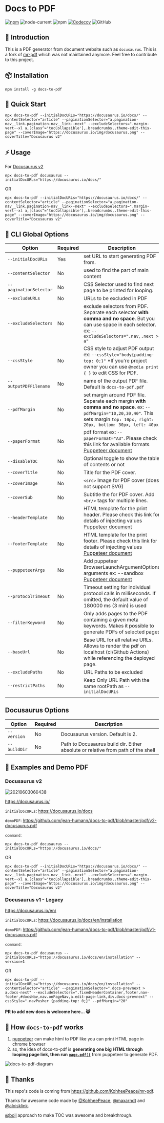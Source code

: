 # Docs to PDF

[![npm](https://img.shields.io/npm/v/docs-to-pdf?label=NPM%20STABLE&style=for-the-badge)](https://www.npmjs.com/package/docs-to-pdf)
![node-current](https://img.shields.io/node/v/docs-to-pdf?style=for-the-badge)
![npm](https://img.shields.io/npm/dt/docs-to-pdf?style=for-the-badge)
[![Codecov](https://img.shields.io/codecov/c/github/jean-humann/docs-to-pdf/branch/master?style=for-the-badge&token=YMY82958X4)](https://codecov.io/gh/jean-humann/docs-to-pdf)
![GitHub](https://img.shields.io/github/license/jean-humann/docs-to-pdf?style=for-the-badge)

## 📌 Introduction

This is a PDF generator from document website such as `docusaurus`. This is a fork of [mr-pdf](https://github.com/KohheePeace/mr-pdf) which was not maintained anymore.
Feel free to contribute to this project.

## 📦 Installation

```shell
npm install -g docs-to-pdf
```

## 🚀 Quick Start

```shell
npx docs-to-pdf --initialDocURLs="https://docusaurus.io/docs/" --contentSelector="article" --paginationSelector="a.pagination-nav__link.pagination-nav__link--next" --excludeSelectors=".margin-vert--xl a,[class^='tocCollapsible'],.breadcrumbs,.theme-edit-this-page" --coverImage="https://docusaurus.io/img/docusaurus.png" --coverTitle="Docusaurus v2"
```


## ⚡ Usage

For [Docusaurus v2](https://docusaurus.io/docs)

```shell
npx docs-to-pdf docusaurus --initialDocURLs="https://docusaurus.io/docs/"
```

OR

```shell
npx docs-to-pdf --initialDocURLs="https://docusaurus.io/docs/" --contentSelector="article" --paginationSelector="a.pagination-nav__link.pagination-nav__link--next" --excludeSelectors=".margin-vert--xl a,[class^='tocCollapsible'],.breadcrumbs,.theme-edit-this-page" --coverImage="https://docusaurus.io/img/docusaurus.png" --coverTitle="Docusaurus v2"
```

## 🍗 CLI Global Options

| Option                 | Required | Description                                                                                                                                                                        |
| ---------------------- | -------- | ---------------------------------------------------------------------------------------------------------------------------------------------------------------------------------- |
| `--initialDocURLs`     | Yes      | set URL to start generating PDF from.                                                                                                                                              |
| `--contentSelector`    | No       | used to find the part of main content                                                                                                                                              |
| `--paginationSelector` | No       | CSS Selector used to find next page to be printed for looping.                                                                                                                     |
| `--excludeURLs`        | No       | URLs to be excluded in PDF                                                                                                                                                         |
| `--excludeSelectors`   | No       | exclude selectors from PDF. Separate each selector **with comma and no space**. But you can use space in each selector. ex: `--excludeSelectors=".nav,.next > a"`                  |
| `--cssStyle`           | No       | CSS style to adjust PDF output ex: `--cssStyle="body{padding-top: 0;}"` \*If you're project owner you can use `@media print { }` to edit CSS for PDF.                              |
| `--outputPDFFilename`  | No       | name of the output PDF file. Default is `docs-to-pdf.pdf`                                                                                                                          |
| `--pdfMargin`          | No       | set margin around PDF file. Separate each margin **with comma and no space**. ex: `--pdfMargin="10,20,30,40"`. This sets margin `top: 10px, right: 20px, bottom: 30px, left: 40px` |
| `--paperFormat`        | No       | pdf format ex: `--paperFormat="A3"`. Please check this link for available formats [Puppeteer document](https://pptr.dev/#?product=Puppeteer&version=v5.2.1&show=api-pagepdfoptions)|
| `--disableTOC`         | No       | Optional toggle to show the table of contents or not                                                                                                                               |
| `--coverTitle`         | No       | Title for the PDF cover.                                                                                                                                                           |
| `--coverImage`         | No       | `<src>` Image for PDF cover (does not support SVG)                                                                                                                                 |
| `--coverSub`           | No       | Subtitle the for PDF cover. Add `<br/>` tags for multiple lines.                                                                                                                   |
| `--headerTemplate`     | No       | HTML template for the print header. Please check this link for details of injecting values [Puppeteer document](https://pptr.dev/#?product=Puppeteer&show=api-pagepdfoptions)      |
| `--footerTemplate`     | No       | HTML template for the print footer. Please check this link for details of injecting values [Puppeteer document](https://pptr.dev/#?product=Puppeteer&show=api-pagepdfoptions)      |
| `--puppeteerArgs`      | No       | Add puppeteer BrowserLaunchArgumentOptions arguments ex: --sandbox [Puppeteer document](https://pptr.dev/api/puppeteer.browserlaunchargumentoptions)                               |
| `--protocolTimeout`    | No       | Timeout setting for individual protocol calls in milliseconds. If omitted, the default value of 180000 ms (3 min) is used                                                          |
| `--filterKeyword`      | No       | Only adds pages to the PDF containing a given meta keywords. Makes it possible to generate PDFs of selected pages                                                                  |
| `--baseUrl`            | No       | Base URL for all relative URLs. Allows to render the pdf on localhost (ci/Github Actions) while referencing the deployed page.                                                     |
| `--excludePaths`       | No       | URL Paths to be excluded                                                                                                                                                           |
| `--restrictPaths`      | No       | Keep Only URL Path with the same rootPath as  `--initialDocURLs`                                                                                                                   |
|                        |          |                                                                                                                                                                                    |

## Docusaurus Options

| Option       | Required | Description                                                                                                                                                                        |
|--------------| -------- | ---------------------------------------------------------------------------------------------------------------------------------------------------------------------------------- |
| `--version`  | No       | Docusaurus version. Default is 2.                                                                                                                                                  |
| `--buildDir` | No       | Path to Docusaurus build dir. Either absolute or relative from path of the shell                                                                                                   |

## 🎨 Examples and Demo PDF



### Docusaurus v2

![20210603060438](https://user-images.githubusercontent.com/29557494/120552058-b4299e00-c431-11eb-833e-1ac1338b0a70.gif)

<https://docusaurus.io/>

`initialDocURLs`: <https://docusaurus.io/docs>

`demoPDF`: <https://github.com/jean-humann/docs-to-pdf/blob/master/pdf/v2-docusaurus.pdf>

`command`:

```shell
npx docs-to-pdf docusaurus --initialDocURLs="https://docusaurus.io/docs/"
```

OR

```shell
npx docs-to-pdf --initialDocURLs="https://docusaurus.io/docs/" --contentSelector="article" --paginationSelector="a.pagination-nav__link.pagination-nav__link--next" --excludeSelectors=".margin-vert--xl a,[class^='tocCollapsible'],.breadcrumbs,.theme-edit-this-page" --coverImage="https://docusaurus.io/img/docusaurus.png" --coverTitle="Docusaurus v2"
```

### Docusaurus v1 - Legacy

<https://docusaurus.io/en/>

`initialDocURLs`: <https://docusaurus.io/docs/en/installation>

`demoPDF`: <https://github.com/jean-humann/docs-to-pdf/blob/master/pdf/v1-docusaurus.pdf>

`command`:

```shell
npx docs-to-pdf docusaurus --initialDocURLs="https://docusaurus.io/docs/en/installation" --version=1
```

OR

```shell
npx docs-to-pdf --initialDocURLs="https://docusaurus.io/docs/en/installation" --contentSelector="article" --paginationSelector=".docs-prevnext > a.docs-next" --excludeSelectors=".fixedHeaderContainer,footer.nav-footer,#docsNav,nav.onPageNav,a.edit-page-link,div.docs-prevnext" --cssStyle=".navPusher {padding-top: 0;}" --pdfMargin="20"
```


#### PR to add new docs is welcome here... 😸

## 📄 How `docs-to-pdf` works

1. [puppeteer](https://pptr.dev/) can make html to PDF like you can print HTML page in chrome browser
2. so, the idea of docs-to-pdf is **generating one big HTML through looping page link, then run [`page.pdf()`](https://github.com/puppeteer/puppeteer/blob/main/docs/api/puppeteer.page.pdf.md)** from puppeteer to generate PDF.

![docs-to-pdf-diagram](https://user-images.githubusercontent.com/29557494/90359040-c8fb9780-e092-11ea-89c7-1868bc32919f.png)

## 🎉 Thanks

This repo's code is coming from <https://github.com/KohheePeace/mr-pdf>.

Thanks for awesome code made by [@KohheePeace](https://github.com/KohheePeace/), [@maxarndt](https://github.com/maxarndt) and [@aloisklink](https://github.com/aloisklink).

[@bojl](https://github.com/bojl) approach to make TOC was awesome and breakthrough.
